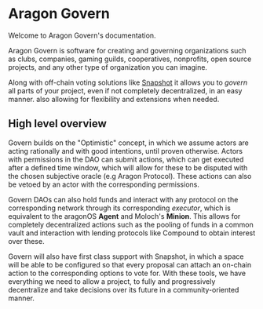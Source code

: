 # Aragon Govern

Welcome to Aragon Govern's documentation.

Aragon Govern is software for creating and governing organizations such as clubs, companies, gaming guilds, cooperatives, nonprofits, open source projects, and any other type of organization you can imagine. 

Along with off-chain voting solutions like [Snapshot](https://snapshot.page/#/) it allows you to *govern* all parts of your project, even if not completely decentralized, in an easy manner. also allowing for flexibility and extensions when needed.

## High level overview

Govern builds on the "Optimistic" concept, in which we assume actors are acting rationally and with good intentions, until proven otherwise. Actors with permissions in the DAO can submit actions, which can get executed after a defined time window, which will allow for these to be disputed with the chosen  subjective oracle (e.g Aragon Protocol).  These actions can also be vetoed by an actor with the corresponding permissions.

Govern DAOs can also hold funds and interact with any protocol on the corresponding network through its corresponding *executor*, which is equivalent to the aragonOS **Agent** and Moloch's **Minion**. This allows for completely decentralized actions such as the pooling of funds in a common vault and interaction with lending protocols like Compound to obtain interest over these.

Govern will also have first class support with Snapshot, in which a space will be able to be configured so that every proposal can attach an on-chain action to the corresponding options to vote for. With these tools, we have everything we need to allow a project, to fully and progressively decentralize and  take decisions over its future in a community-oriented manner.
